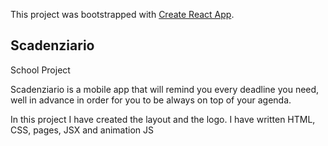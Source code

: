 This project was bootstrapped with [Create React App](https://github.com/facebook/create-react-app).

## Scadenziario

School Project 

Scadenziario is a mobile app that will remind you every deadline you need, well in advance in order for you to be always on top of your agenda.

In this project I have created the layout and the logo. I have written HTML, CSS, pages, JSX and animation JS 

 
